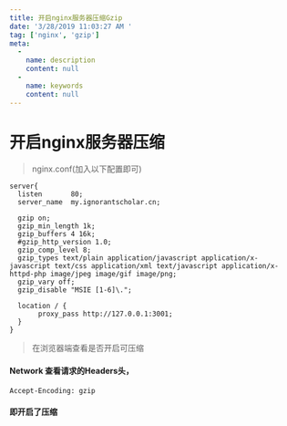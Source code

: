 ```yaml
---
title: 开启nginx服务器压缩Gzip
date: '3/28/2019 11:03:27 AM '
tag: ['nginx', 'gzip']
meta:
  -
    name: description
    content: null
  -
    name: keywords
    content: null
---
```

# 开启nginx服务器压缩

> nginx.conf(加入以下配置即可)

	server{
	  listen       80;
	  server_name  my.ignorantscholar.cn;
	  
	  gzip on;
	  gzip_min_length 1k;
	  gzip_buffers 4 16k;
	  #gzip_http_version 1.0;
	  gzip_comp_level 8;
	  gzip_types text/plain application/javascript application/x-javascript text/css application/xml text/javascript application/x-httpd-php image/jpeg image/gif image/png;
	  gzip_vary off;
	  gzip_disable "MSIE [1-6]\.";
	
	  location / {
	       proxy_pass http://127.0.0.1:3001;
	  }
	}

> 在浏览器端查看是否开启可压缩

#### Network 查看请求的Headers头，

	Accept-Encoding: gzip

#### 即开启了压缩